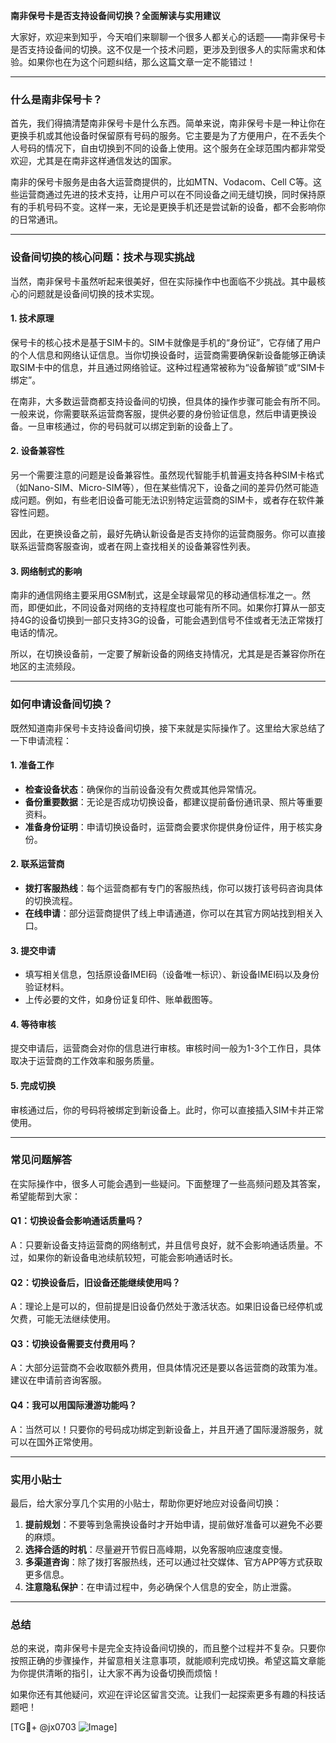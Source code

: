 **南非保号卡是否支持设备间切换？全面解读与实用建议**

大家好，欢迎来到知乎，今天咱们来聊聊一个很多人都关心的话题——南非保号卡是否支持设备间的切换。这不仅是一个技术问题，更涉及到很多人的实际需求和体验。如果你也在为这个问题纠结，那么这篇文章一定不能错过！

---

### **什么是南非保号卡？**

首先，我们得搞清楚南非保号卡是什么东西。简单来说，南非保号卡是一种让你在更换手机或其他设备时保留原有号码的服务。它主要是为了方便用户，在不丢失个人号码的情况下，自由切换到不同的设备上使用。这个服务在全球范围内都非常受欢迎，尤其是在南非这样通信发达的国家。

南非的保号卡服务是由各大运营商提供的，比如MTN、Vodacom、Cell C等。这些运营商通过先进的技术支持，让用户可以在不同设备之间无缝切换，同时保持原有的手机号码不变。这样一来，无论是更换手机还是尝试新的设备，都不会影响你的日常通讯。

---

### **设备间切换的核心问题：技术与现实挑战**

当然，南非保号卡虽然听起来很美好，但在实际操作中也面临不少挑战。其中最核心的问题就是设备间切换的技术实现。

#### **1. 技术原理**
保号卡的核心技术是基于SIM卡的。SIM卡就像是手机的“身份证”，它存储了用户的个人信息和网络认证信息。当你切换设备时，运营商需要确保新设备能够正确读取SIM卡中的信息，并且通过网络验证。这种过程通常被称为“设备解锁”或“SIM卡绑定”。

在南非，大多数运营商都支持设备间的切换，但具体的操作步骤可能会有所不同。一般来说，你需要联系运营商客服，提供必要的身份验证信息，然后申请更换设备。一旦审核通过，你的号码就可以绑定到新的设备上了。

#### **2. 设备兼容性**
另一个需要注意的问题是设备兼容性。虽然现代智能手机普遍支持各种SIM卡格式（如Nano-SIM、Micro-SIM等），但在某些情况下，设备之间的差异仍然可能造成问题。例如，有些老旧设备可能无法识别特定运营商的SIM卡，或者存在软件兼容性问题。

因此，在更换设备之前，最好先确认新设备是否支持你的运营商服务。你可以直接联系运营商客服查询，或者在网上查找相关的设备兼容性列表。

#### **3. 网络制式的影响**
南非的通信网络主要采用GSM制式，这是全球最常见的移动通信标准之一。然而，即便如此，不同设备对网络的支持程度也可能有所不同。如果你打算从一部支持4G的设备切换到一部只支持3G的设备，可能会遇到信号不佳或者无法正常拨打电话的情况。

所以，在切换设备前，一定要了解新设备的网络支持情况，尤其是是否兼容你所在地区的主流频段。

---

### **如何申请设备间切换？**

既然知道南非保号卡支持设备间切换，接下来就是实际操作了。这里给大家总结了一下申请流程：

#### **1. 准备工作**
- **检查设备状态**：确保你的当前设备没有欠费或其他异常情况。
- **备份重要数据**：无论是否成功切换设备，都建议提前备份通讯录、照片等重要资料。
- **准备身份证明**：申请切换设备时，运营商会要求你提供身份证件，用于核实身份。

#### **2. 联系运营商**
- **拨打客服热线**：每个运营商都有专门的客服热线，你可以拨打该号码咨询具体的切换流程。
- **在线申请**：部分运营商提供了线上申请通道，你可以在其官方网站找到相关入口。

#### **3. 提交申请**
- 填写相关信息，包括原设备IMEI码（设备唯一标识）、新设备IMEI码以及身份验证材料。
- 上传必要的文件，如身份证复印件、账单截图等。

#### **4. 等待审核**
提交申请后，运营商会对你的信息进行审核。审核时间一般为1-3个工作日，具体取决于运营商的工作效率和服务质量。

#### **5. 完成切换**
审核通过后，你的号码将被绑定到新设备上。此时，你可以直接插入SIM卡并正常使用。

---

### **常见问题解答**

在实际操作中，很多人可能会遇到一些疑问。下面整理了一些高频问题及其答案，希望能帮到大家：

#### **Q1：切换设备会影响通话质量吗？**
A：只要新设备支持运营商的网络制式，并且信号良好，就不会影响通话质量。不过，如果你的新设备电池续航较短，可能会影响通话时长。

#### **Q2：切换设备后，旧设备还能继续使用吗？**
A：理论上是可以的，但前提是旧设备仍然处于激活状态。如果旧设备已经停机或欠费，可能无法继续使用。

#### **Q3：切换设备需要支付费用吗？**
A：大部分运营商不会收取额外费用，但具体情况还是要以各运营商的政策为准。建议在申请前咨询客服。

#### **Q4：我可以用国际漫游功能吗？**
A：当然可以！只要你的号码成功绑定到新设备上，并且开通了国际漫游服务，就可以在国外正常使用。

---

### **实用小贴士**

最后，给大家分享几个实用的小贴士，帮助你更好地应对设备间切换：

1. **提前规划**：不要等到急需换设备时才开始申请，提前做好准备可以避免不必要的麻烦。
2. **选择合适的时机**：尽量避开节假日高峰期，以免客服响应速度变慢。
3. **多渠道咨询**：除了拨打客服热线，还可以通过社交媒体、官方APP等方式获取更多信息。
4. **注意隐私保护**：在申请过程中，务必确保个人信息的安全，防止泄露。

---

### **总结**

总的来说，南非保号卡是完全支持设备间切换的，而且整个过程并不复杂。只要你按照正确的步骤操作，并留意相关注意事项，就能顺利完成切换。希望这篇文章能为你提供清晰的指引，让大家不再为设备切换而烦恼！

如果你还有其他疑问，欢迎在评论区留言交流。让我们一起探索更多有趣的科技话题吧！

[TG💪+ @jx0703 ![Image](https://github.com/user-attachments/assets/dbca1d08-cadb-493c-b0ec-ad6f7a83f270)]